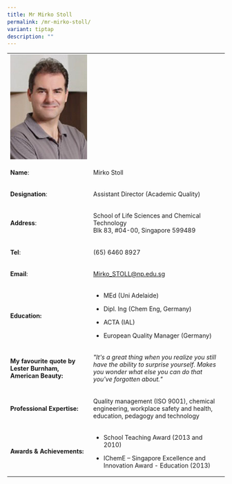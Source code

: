 ```yaml
---
title: Mr Mirko Stoll
permalink: /mr-mirko-stoll/
variant: tiptap
description: ""
---
```

<table style="minWidth: 50px">
<colgroup>
<col>
<col>
</colgroup>
<tbody>
<tr>
<td rowspan="1" colspan="1">
<div class="isomer-image-wrapper">
<img style="width: 100%" height="auto" width="100%" alt="Mirko Stoll" src="/images/LSCT/Mirko_Stoll.jpg">
</div>
</td>
<td rowspan="1" colspan="1">
<p></p>
</td>
</tr>
<tr>
<td rowspan="1" colspan="1">
<p><strong>Name</strong>:&nbsp;&nbsp;&nbsp;&nbsp;&nbsp;&nbsp;&nbsp;&nbsp;&nbsp;&nbsp;&nbsp;&nbsp;&nbsp;&nbsp;&nbsp;&nbsp;&nbsp;&nbsp;&nbsp;&nbsp;&nbsp;&nbsp;&nbsp;&nbsp;&nbsp;</p>
</td>
<td rowspan="1" colspan="1">
<p>​Mirko Stoll</p>
</td>
</tr>
<tr>
<td rowspan="1" colspan="1">
<p>​<strong>Designation</strong>:</p>
</td>
<td rowspan="1" colspan="1">
<p>​Assistant Director (Academic Quality)</p>
</td>
</tr>
<tr>
<td rowspan="1" colspan="1">
<p><strong>Address</strong>: ​</p>
</td>
<td rowspan="1" colspan="1">
<p>School of Life Sciences and Chemical Technology
<br>Blk 83, #04-00, Singapore 599489​</p>
</td>
</tr>
<tr>
<td rowspan="1" colspan="1">
<p><strong>Tel</strong>: &nbsp;&nbsp;&nbsp; ​</p>
</td>
<td rowspan="1" colspan="1">
<p>(65) 6460 8927</p>
</td>
</tr>
<tr>
<td rowspan="1" colspan="1">
<p><strong>Email</strong>: ​</p>
</td>
<td rowspan="1" colspan="1">
<p><a href="mailto:Mirko_STOLL@np.edu.sg" rel="noopener noreferrer nofollow" target="_blank">Mirko_STOLL@np.edu.sg</a>
</p>
</td>
</tr>
<tr>
<td rowspan="1" colspan="1">
<p><strong>Education:</strong>
</p>
</td>
<td rowspan="1" colspan="1">
<ul data-tight="true" class="tight">
<li>
<p>MEd (Uni Adelaide)</p>
</li>
<li>
<p>Dipl. Ing (Chem Eng, Germany)</p>
</li>
<li>
<p>​ACTA (IAL)</p>
</li>
<li>
<p>European Quality Manager (Germany)</p>
</li>
</ul>
</td>
</tr>
<tr>
<td rowspan="1" colspan="1">
<p><strong>My favourite quote by Lester Burnham, American Beauty:</strong>
</p>
</td>
<td rowspan="1" colspan="1">
<p><em>"It's a great thing when you realize you still have the ability to surprise yourself. Makes you wonder what else you can do that you've forgotten about."</em>
</p>
</td>
</tr>
<tr>
<td rowspan="1" colspan="1">
<p><strong>Professional Expertise​:</strong>
</p>
</td>
<td rowspan="1" colspan="1">
<p>Quality management (ISO 9001), chemical engineering, workplace safety
and health, education, pedagogy and technology</p>
</td>
</tr>
<tr>
<td rowspan="1" colspan="1">
<p><strong>Awards &amp; Achievements​:</strong>
</p>
</td>
<td rowspan="1" colspan="1">
<ul data-tight="true" class="tight">
<li>
<p>School Teaching Award (2013 and 2010)</p>
</li>
<li>
<p>​IChemE – Singapore Excellence and Innovation Award - Education (2013)</p>
</li>
</ul>
</td>
</tr>
</tbody>
</table>
<p></p>